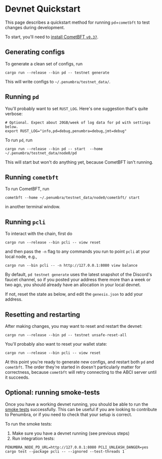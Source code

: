 # Devnet Quickstart

This page describes a quickstart method for running `pd`+`cometbft` to test
changes during development.

To start, you'll need to [install CometBFT `v0.37`](../pd/build.md#installing-cometbft).

## Generating configs

To generate a clean set of configs, run

```shell
cargo run --release --bin pd -- testnet generate
```

This will write configs to `~/.penumbra/testnet_data/`.

## Running `pd`

You'll probably want to set `RUST_LOG`.  Here's one suggestion that's quite verbose:

```shell
# Optional. Expect about 20GB/week of log data for pd with settings below.
export RUST_LOG="info,pd=debug,penumbra=debug,jmt=debug"
```

To run `pd`, run

```shell
cargo run --release --bin pd -- start  --home ~/.penumbra/testnet_data/node0/pd
```

This will start but won't do anything yet, because CometBFT isn't running.

## Running `cometbft`

To run CometBFT, run

```shell
cometbft --home ~/.penumbra/testnet_data/node0/cometbft/ start
```

in another terminal window.

## Running `pcli`

To interact with the chain, first do

```shell
cargo run --release --bin pcli -- view reset
```

and then pass the `-n` flag to any commands you run to point `pcli` at your local node, e.g.,

```shell
cargo run --bin pcli -- -n http://127.0.0.1:8080 view balance
```

By default, `pd testnet generate` uses the latest snapshot of the Discord's
faucet channel, so if you posted your address there more than a week or two ago,
you should already have an allocation in your local devnet.

If not, reset the state as below, and edit the `genesis.json` to add your address.

## Resetting and restarting

After making changes, you may want to reset and restart the devnet:

```shell
cargo run --release --bin pd -- testnet unsafe-reset-all
```

You'll probably also want to reset your wallet state:

```shell
cargo run --release --bin pcli -- view reset
```

At this point you're ready to generate new configs, and restart both `pd` and
`cometbft`.  The order they're started in doesn't particularly matter for
correctness, because `cometbft` will retry connecting to the ABCI server until
it succeeds.

## Optional: running smoke-tests

Once you have a working devnet running, you should be able to run the [smoke tests](https://en.wikipedia.org/wiki/Smoke_testing_(software)) successfully. This can be useful if you are looking to contribute to Penumbra, or if you need to check that your setup is correct.

To run the smoke tests:

1. Make sure you have a devnet running (see previous steps)
2. Run integration tests:
```shell
PENUMBRA_NODE_PD_URL=http://127.0.0.1:8080 PCLI_UNLEASH_DANGER=yes cargo test --package pcli -- --ignored --test-threads 1
```
